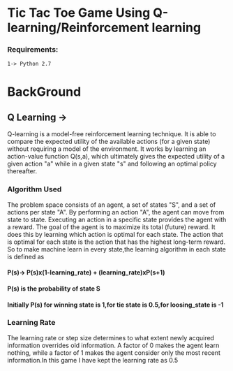 # Tic Tac Toe Game Using Q-learning/Reinforcement learning

### Requirements:</br>
    1-> Python 2.7

# BackGround

## Q Learning ->
Q-learning is a model-free reinforcement learning technique. It is able to compare the expected utility of the available actions (for a given state) without requiring a model of the environment.
It works by learning an action-value function  Q(s,a), which ultimately gives the expected utility of a given action "a" while in a given state "s" and following an optimal policy thereafter.

### Algorithm Used </br>
The problem space consists of an agent, a set of states "S", and a set of actions per state "A". By performing an action  "A", the agent can move from state to state. Executing an action in a specific state provides the agent with a reward. The goal of the agent is to maximize its total (future) reward. It does this by learning which action is optimal for each state. The action that is optimal for each state is the action that has the highest long-term reward.
So to make machine learn in every state,the learning algorithm in each state is defined as 

#### P(s)-> P(s)x(1-learning_rate) + (learning_rate)xP(s+1) </br>
#### P(s) is the probability of state S
#### Initially P(s) for winning state is 1,for tie state is 0.5,for loosing_state is -1

  
### Learning Rate </br>
The learning rate or step size determines to what extent newly acquired information overrides old information. A factor of 0 makes the agent learn nothing, while a factor of 1 makes the agent consider only the most recent information.In this game I have kept the learning rate as 0.5
